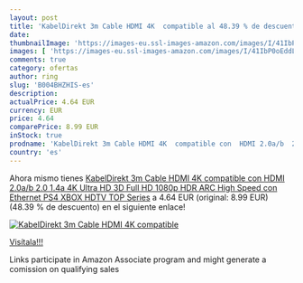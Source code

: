 ```yaml
---
layout: post
title: 'KabelDirekt 3m Cable HDMI 4K  compatible al 48.39 % de descuento'
date: 
thumbnailImage: 'https://images-eu.ssl-images-amazon.com/images/I/41IbP0oEddL._SL200_.jpg'
images: [ 'https://images-eu.ssl-images-amazon.com/images/I/41IbP0oEddL._SL200_.jpg' ]
comments: true
category: ofertas
author: ring
slug: 'B004BHZHIS-es'
description:
actualPrice: 4.64 EUR
currency: EUR
price: 4.64
comparePrice: 8.99 EUR
inStock: true
prodname: 'KabelDirekt 3m Cable HDMI 4K  compatible con  HDMI 2.0a/b  2.0  1.4a  4K Ultra HD  3D  Full HD 1080p  HDR  ARC High Speed con Ethernet  PS4  XBOX  HDTV   TOP Series'
country: 'es'
---
```


Ahora mismo tienes [KabelDirekt 3m Cable HDMI 4K  compatible con  HDMI 2.0a/b  2.0  1.4a  4K Ultra HD  3D  Full HD 1080p  HDR  ARC High Speed con Ethernet  PS4  XBOX  HDTV   TOP Series](https://www.amazon.es/dp/B004BHZHIS/?tag=tolees-21) a 4.64 EUR (original: 8.99 EUR) (48.39 %  de descuento) en el siguiente enlace!

[![KabelDirekt 3m Cable HDMI 4K  compatible](https://images-eu.ssl-images-amazon.com/images/I/41IbP0oEddL._SL200_.jpg)](https://www.amazon.es/dp/B004BHZHIS/?tag=tolees-21)

[Visítala!!!](https://www.amazon.es/dp/B004BHZHIS/?tag=tolees-21)

Links participate in Amazon Associate program and might generate a comission on qualifying sales
